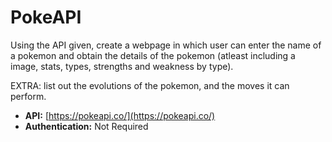 # PokeAPI
Using the API given, create a webpage in which user can enter the name of a pokemon and obtain the details of 
the pokemon (atleast including a image, stats, types, strengths and weakness by type).

EXTRA: list out the evolutions of the pokemon, and the moves it can perform.

* **API:** [https://pokeapi.co/](https://pokeapi.co/)
* **Authentication:** Not Required
